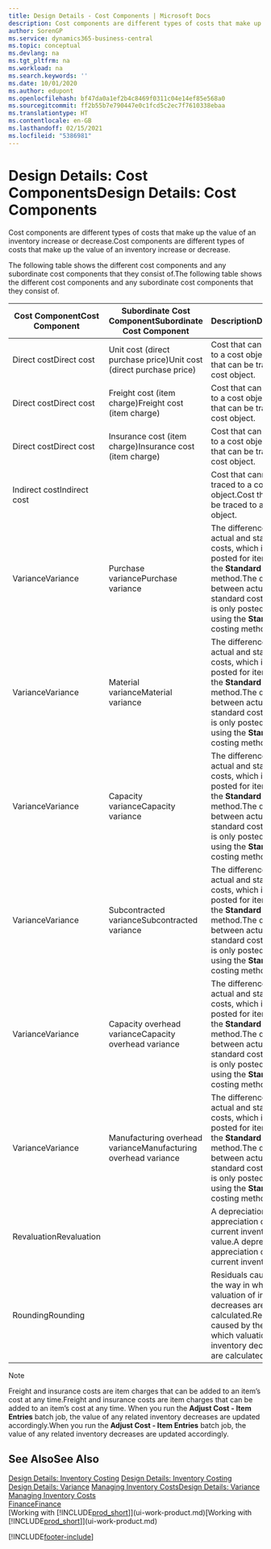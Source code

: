 ```yaml
---
title: Design Details - Cost Components | Microsoft Docs
description: Cost components are different types of costs that make up the value of an inventory increase or decrease.
author: SorenGP
ms.service: dynamics365-business-central
ms.topic: conceptual
ms.devlang: na
ms.tgt_pltfrm: na
ms.workload: na
ms.search.keywords: ''
ms.date: 10/01/2020
ms.author: edupont
ms.openlocfilehash: bf47da0a1ef2b4c8469f0311c04e14ef85e568a0
ms.sourcegitcommit: ff2b55b7e790447e0c1fcd5c2ec7f7610338ebaa
ms.translationtype: HT
ms.contentlocale: en-GB
ms.lasthandoff: 02/15/2021
ms.locfileid: "5386981"
---
```

# <a name="design-details-cost-components"></a><span data-ttu-id="6496f-103">Design Details: Cost Components</span><span class="sxs-lookup"><span data-stu-id="6496f-103">Design Details: Cost Components</span></span>
<span data-ttu-id="6496f-104">Cost components are different types of costs that make up the value of an inventory increase or decrease.</span><span class="sxs-lookup"><span data-stu-id="6496f-104">Cost components are different types of costs that make up the value of an inventory increase or decrease.</span></span>  

 <span data-ttu-id="6496f-105">The following table shows the different cost components and any subordinate cost components that they consist of.</span><span class="sxs-lookup"><span data-stu-id="6496f-105">The following table shows the different cost components and any subordinate cost components that they consist of.</span></span>  

|<span data-ttu-id="6496f-106">Cost Component</span><span class="sxs-lookup"><span data-stu-id="6496f-106">Cost Component</span></span>|<span data-ttu-id="6496f-107">Subordinate Cost Component</span><span class="sxs-lookup"><span data-stu-id="6496f-107">Subordinate Cost Component</span></span>|<span data-ttu-id="6496f-108">Description</span><span class="sxs-lookup"><span data-stu-id="6496f-108">Description</span></span>|  
|--------------------|--------------------------------|---------------------------------------|  
|<span data-ttu-id="6496f-109">Direct cost</span><span class="sxs-lookup"><span data-stu-id="6496f-109">Direct cost</span></span>|<span data-ttu-id="6496f-110">Unit cost (direct purchase price)</span><span class="sxs-lookup"><span data-stu-id="6496f-110">Unit cost (direct purchase price)</span></span>|<span data-ttu-id="6496f-111">Cost that can be traced to a cost object.</span><span class="sxs-lookup"><span data-stu-id="6496f-111">Cost that can be traced to a cost object.</span></span>|  
|<span data-ttu-id="6496f-112">Direct cost</span><span class="sxs-lookup"><span data-stu-id="6496f-112">Direct cost</span></span>|<span data-ttu-id="6496f-113">Freight cost (item charge)</span><span class="sxs-lookup"><span data-stu-id="6496f-113">Freight cost (item charge)</span></span>|<span data-ttu-id="6496f-114">Cost that can be traced to a cost object.</span><span class="sxs-lookup"><span data-stu-id="6496f-114">Cost that can be traced to a cost object.</span></span>|  
|<span data-ttu-id="6496f-115">Direct cost</span><span class="sxs-lookup"><span data-stu-id="6496f-115">Direct cost</span></span>|<span data-ttu-id="6496f-116">Insurance cost (item charge)</span><span class="sxs-lookup"><span data-stu-id="6496f-116">Insurance cost (item charge)</span></span>|<span data-ttu-id="6496f-117">Cost that can be traced to a cost object.</span><span class="sxs-lookup"><span data-stu-id="6496f-117">Cost that can be traced to a cost object.</span></span>|  
|<span data-ttu-id="6496f-118">Indirect cost</span><span class="sxs-lookup"><span data-stu-id="6496f-118">Indirect cost</span></span>||<span data-ttu-id="6496f-119">Cost that cannot be traced to a cost object.</span><span class="sxs-lookup"><span data-stu-id="6496f-119">Cost that cannot be traced to a cost object.</span></span>|  
|<span data-ttu-id="6496f-120">Variance</span><span class="sxs-lookup"><span data-stu-id="6496f-120">Variance</span></span>|<span data-ttu-id="6496f-121">Purchase variance</span><span class="sxs-lookup"><span data-stu-id="6496f-121">Purchase variance</span></span>|<span data-ttu-id="6496f-122">The difference between actual and standard costs, which is only posted for items using the **Standard** costing method.</span><span class="sxs-lookup"><span data-stu-id="6496f-122">The difference between actual and standard costs, which is only posted for items using the **Standard** costing method.</span></span>|  
|<span data-ttu-id="6496f-123">Variance</span><span class="sxs-lookup"><span data-stu-id="6496f-123">Variance</span></span>|<span data-ttu-id="6496f-124">Material variance</span><span class="sxs-lookup"><span data-stu-id="6496f-124">Material variance</span></span>|<span data-ttu-id="6496f-125">The difference between actual and standard costs, which is only posted for items using the **Standard** costing method.</span><span class="sxs-lookup"><span data-stu-id="6496f-125">The difference between actual and standard costs, which is only posted for items using the **Standard** costing method.</span></span>|  
|<span data-ttu-id="6496f-126">Variance</span><span class="sxs-lookup"><span data-stu-id="6496f-126">Variance</span></span>|<span data-ttu-id="6496f-127">Capacity variance</span><span class="sxs-lookup"><span data-stu-id="6496f-127">Capacity variance</span></span>|<span data-ttu-id="6496f-128">The difference between actual and standard costs, which is only posted for items using the **Standard** costing method.</span><span class="sxs-lookup"><span data-stu-id="6496f-128">The difference between actual and standard costs, which is only posted for items using the **Standard** costing method.</span></span>|  
|<span data-ttu-id="6496f-129">Variance</span><span class="sxs-lookup"><span data-stu-id="6496f-129">Variance</span></span>|<span data-ttu-id="6496f-130">Subcontracted variance</span><span class="sxs-lookup"><span data-stu-id="6496f-130">Subcontracted variance</span></span>|<span data-ttu-id="6496f-131">The difference between actual and standard costs, which is only posted for items using the **Standard** costing method.</span><span class="sxs-lookup"><span data-stu-id="6496f-131">The difference between actual and standard costs, which is only posted for items using the **Standard** costing method.</span></span>|  
|<span data-ttu-id="6496f-132">Variance</span><span class="sxs-lookup"><span data-stu-id="6496f-132">Variance</span></span>|<span data-ttu-id="6496f-133">Capacity overhead variance</span><span class="sxs-lookup"><span data-stu-id="6496f-133">Capacity overhead variance</span></span>|<span data-ttu-id="6496f-134">The difference between actual and standard costs, which is only posted for items using the **Standard** costing method.</span><span class="sxs-lookup"><span data-stu-id="6496f-134">The difference between actual and standard costs, which is only posted for items using the **Standard** costing method.</span></span>|  
|<span data-ttu-id="6496f-135">Variance</span><span class="sxs-lookup"><span data-stu-id="6496f-135">Variance</span></span>|<span data-ttu-id="6496f-136">Manufacturing overhead variance</span><span class="sxs-lookup"><span data-stu-id="6496f-136">Manufacturing overhead variance</span></span>|<span data-ttu-id="6496f-137">The difference between actual and standard costs, which is only posted for items using the **Standard** costing method.</span><span class="sxs-lookup"><span data-stu-id="6496f-137">The difference between actual and standard costs, which is only posted for items using the **Standard** costing method.</span></span>|  
|<span data-ttu-id="6496f-138">Revaluation</span><span class="sxs-lookup"><span data-stu-id="6496f-138">Revaluation</span></span>||<span data-ttu-id="6496f-139">A depreciation or appreciation of the current inventory value.</span><span class="sxs-lookup"><span data-stu-id="6496f-139">A depreciation or appreciation of the current inventory value.</span></span>|  
|<span data-ttu-id="6496f-140">Rounding</span><span class="sxs-lookup"><span data-stu-id="6496f-140">Rounding</span></span>||<span data-ttu-id="6496f-141">Residuals caused by the way in which valuation of inventory decreases are calculated.</span><span class="sxs-lookup"><span data-stu-id="6496f-141">Residuals caused by the way in which valuation of inventory decreases are calculated.</span></span>|  

> [!NOTE]  
>  <span data-ttu-id="6496f-142">Freight and insurance costs are item charges that can be added to an item’s cost at any time.</span><span class="sxs-lookup"><span data-stu-id="6496f-142">Freight and insurance costs are item charges that can be added to an item’s cost at any time.</span></span> <span data-ttu-id="6496f-143">When you run the **Adjust Cost - Item Entries** batch job, the value of any related inventory decreases are updated accordingly.</span><span class="sxs-lookup"><span data-stu-id="6496f-143">When you run the **Adjust Cost - Item Entries** batch job, the value of any related inventory decreases are updated accordingly.</span></span>  

## <a name="see-also"></a><span data-ttu-id="6496f-144">See Also</span><span class="sxs-lookup"><span data-stu-id="6496f-144">See Also</span></span>  
 <span data-ttu-id="6496f-145">[Design Details: Inventory Costing](design-details-inventory-costing.md) </span><span class="sxs-lookup"><span data-stu-id="6496f-145">[Design Details: Inventory Costing](design-details-inventory-costing.md) </span></span>  
 <span data-ttu-id="6496f-146">[Design Details: Variance](design-details-variance.md) [Managing Inventory Costs](finance-manage-inventory-costs.md)</span><span class="sxs-lookup"><span data-stu-id="6496f-146">[Design Details: Variance](design-details-variance.md) [Managing Inventory Costs](finance-manage-inventory-costs.md)</span></span>  
 [<span data-ttu-id="6496f-147">Finance</span><span class="sxs-lookup"><span data-stu-id="6496f-147">Finance</span></span>](finance.md)  
 <span data-ttu-id="6496f-148">[Working with [!INCLUDE[prod_short](includes/prod_short.md)]](ui-work-product.md)</span><span class="sxs-lookup"><span data-stu-id="6496f-148">[Working with [!INCLUDE[prod_short](includes/prod_short.md)]](ui-work-product.md)</span></span>  


[!INCLUDE[footer-include](includes/footer-banner.md)]